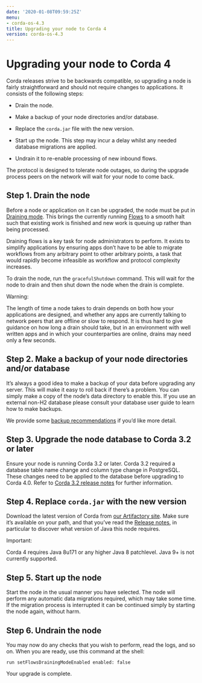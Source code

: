```yaml
---
date: '2020-01-08T09:59:25Z'
menu:
- corda-os-4.3
title: Upgrading your node to Corda 4
version: corda-os-4.3
---
```



# Upgrading your node to Corda 4

Corda releases strive to be backwards compatible, so upgrading a node is fairly straightforward and should not require changes to
            applications. It consists of the following steps:


* Drain the node.


* Make a backup of your node directories and/or database.


* Replace the `corda.jar` file with the new version.


* Start up the node. This step may incur a delay whilst any needed database migrations are applied.


* Undrain it to re-enable processing of new inbound flows.


The protocol is designed to tolerate node outages, so during the upgrade process peers on the network will wait for your node to come back.


## Step 1. Drain the node

Before a node or application on it can be upgraded, the node must be put in [Draining mode](key-concepts-node.md#draining-mode). This brings the currently running
                [Flows](key-concepts-flows.md) to a smooth halt such that existing work is finished and new work is queuing up rather than being processed.

Draining flows is a key task for node administrators to perform. It exists to simplify applications by ensuring apps don’t have to be
                able to migrate workflows from any arbitrary point to other arbitrary points, a task that would rapidly become infeasible as workflow
                and protocol complexity increases.

To drain the node, run the `gracefulShutdown` command. This will wait for the node to drain and then shut down the node when the drain
                is complete.

<div class="r3-o-warning" role="alert"><span>Warning: </span>


The length of time a node takes to drain depends on both how your applications are designed, and whether any apps are currently
                    talking to network peers that are offline or slow to respond. It is thus hard to give guidance on how long a drain should take, but in
                    an environment with well written apps and in which your counterparties are online, drains may need only a few seconds.


</div>

## Step 2. Make a backup of your node directories and/or database

It’s always a good idea to make a backup of your data before upgrading any server. This will make it easy to roll back if there’s a problem.
                You can simply make a copy of the node’s data directory to enable this. If you use an external non-H2 database please consult your database
                user guide to learn how to make backups.

We provide some [backup recommendations](node-administration.md#backup-recommendations) if you’d like more detail.


## Step 3. Upgrade the node database to Corda 3.2 or later

Ensure your node is running Corda 3.2 or later.
                Corda 3.2 required a database table name change and column type change in PostgreSQL.
                These changes need to be applied to the database before upgrading to Corda 4.0.
                Refer to [Corda 3.2 release notes](https://docs.corda.net/releases/release-V3.4/upgrade-notes.html#v3-1-to-v3-2)
                for further information.


## Step 4. Replace `corda.jar` with the new version

Download the latest version of Corda from [our Artifactory site](https://software.r3.com/artifactory/webapp/#/artifacts/browse/simple/General/corda/net/corda/corda-node).
                Make sure it’s available on your path, and that you’ve read the [Release notes](release-notes.md), in particular to discover what version of Java this
                node requires.

<div class="r3-o-important" role="alert"><span>Important: </span>


Corda 4 requires Java 8u171 or any higher Java 8 patchlevel. Java 9+ is not currently supported.


</div>

## Step 5. Start up the node

Start the node in the usual manner you have selected. The node will perform any automatic data migrations required, which may take some
                time. If the migration process is interrupted it can be continued simply by starting the node again, without harm.


## Step 6. Undrain the node

You may now do any checks that you wish to perform, read the logs, and so on. When you are ready, use this command at the shell:

`run setFlowsDrainingModeEnabled enabled: false`

Your upgrade is complete.


